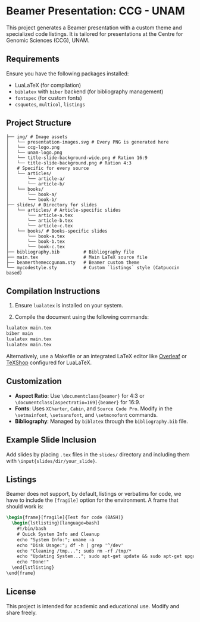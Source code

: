 # Beamer Presentation: CCG - UNAM

This project generates a Beamer presentation with a custom theme and specialized code listings. It is tailored for presentations at the Centre for Genomic Sciences (CCG), UNAM.

## Requirements

Ensure you have the following packages installed:

- LuaLaTeX (for compilation)
- `biblatex` with `biber` backend (for bibliography management)
- `fontspec` (for custom fonts)
- `csquotes`, `multicol`, `listings`

## Project Structure

```shell
├── img/ # Image assets
│   └── presentation-images.svg # Every PNG is generated here
│   └── ccg-logo.png
│   └── unam-logo.png
│   └── title-slide-background-wide.png # Ration 16:9
│   └── title-slide-background.png # Ration 4:3
│   # Specific for every source
│   └── articles/
│       └── article-a/
│       └── article-b/
│   └── books/
│       └── book-a/
│       └── book-b/
├── slides/ # Directory for slides
│   └── articles/ # Article-specific slides
│       └── article-a.tex
│       └── article-b.tex
│       └── article-c.tex
│   └── books/ # Books-specific slides
│       └── book-a.tex
│       └── book-b.tex
│       └── book-c.tex
├── bibliography.bib         # Bibliography file
├── main.tex                 # Main LaTeX source file
├── beamerthemeccgunam.sty   # Beamer custom theme
└── mycodestyle.sty          # Custom `listings` style (Catpuccin based)
```

## Compilation Instructions

1. Ensure `lualatex` is installed on your system.

2. Compile the document using the following commands:

```bash
lualatex main.tex
biber main
lualatex main.tex
lualatex main.tex
```

Alternatively, use a Makefile or an integrated LaTeX editor like [Overleaf](https://www.overleaf.com) or [TeXShop](https://pages.uoregon.edu/koch/texshop/) configured for LuaLaTeX.

## Customization

- **Aspect Ratio**: Use `\documentclass{beamer}` for 4:3 or `\documentclass[aspectratio=169]{beamer}` for 16:9.
- **Fonts**: Uses `XCharter`, `Cabin`, and `Source Code Pro`. Modify in the `\setmainfont`, `\setsansfont`, and `\setmonofont` commands.
- **Bibliography**: Managed by `biblatex` through the `bibliography.bib` file.

## Example Slide Inclusion

Add slides by placing `.tex` files in the `slides/` directory and including them with `\input{slides/dir/your_slide}`.

## Listings

Beamer does not support, by default, listings or verbatims for code, we have to include the `[fragile]` option for the environment. A frame that should work is:

```tex
\begin{frame}[fragile]{Test for code (BASH)}
  \begin{lstlisting}[language=bash]
    #!/bin/bash
    # Quick System Info and Cleanup
    echo "System Info:"; uname -a
    echo "Disk Usage:"; df -h | grep '^/dev'
    echo "Cleaning /tmp..."; sudo rm -rf /tmp/*
    echo "Updating System..."; sudo apt-get update && sudo apt-get upgrade -y
    echo "Done!"
  \end{lstlisting}
\end{frame}
```

## License

This project is intended for academic and educational use. Modify and share freely.